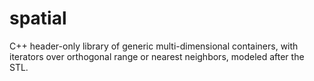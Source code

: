 spatial
=======

C++ header-only library of generic multi-dimensional containers, with iterators over orthogonal range or nearest neighbors, modeled after the STL.
